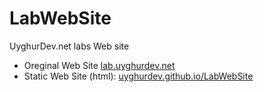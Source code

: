 # LabWebSite
UyghurDev.net labs Web site


- Oreginal Web Site [lab.uyghurdev.net](http://lab.uyghurdev.net/)
- Static Web Site (html): [uyghurdev.github.io/LabWebSite](http://uyghurdev.github.io/LabWebSite)

